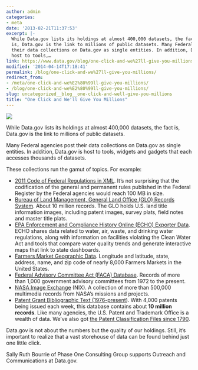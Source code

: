 ```yaml
---
author: admin
categories:
- meta
date: '2013-02-21T11:37:53'
excerpt: |-
  While Data.gov lists its holdings at almost 400,000 datasets, the fact
  is, Data.gov is the link to millions of public datasets. Many Federal agencies post
  their data collections on Data.gov as single entities. In addition, Data.gov is
  host to tools,…
link: https://www.data.gov/blog/one-click-and-we%27ll-give-you-millions
modified: '2014-04-14T17:18:41'
permalink: /blog/one-click-and-we%27ll-give-you-millions/
redirect_from:
- /meta/one-click-and-we%E2%80%99ll-give-you-millions/
- /blog/one-click-and-we%E2%80%99ll-give-you-millions/
slug: uncategorized__blog__one-click-and-well-give-you-millions
title: "One Click and We'll Give You Millions"
---
```


![](https://s3.amazonaws.com/bsp-ocsit-prod-east-appdata/datagov/wordpress/2013/10/IMAGE%20FINAL%2022113%20BLOG.PNG)

While Data.gov lists its holdings at almost 400,000 datasets, the fact is, Data.gov is the link to millions of public datasets.

Many Federal agencies post their data collections on Data.gov as single entities. In addition, Data.gov is host to tools, widgets and gadgets that each accesses thousands of datasets.

These collections run the gamut of topics. For example:

* [2011 Code of Federal Regulations in XML](https://explore.data.gov/Other/2011-Code-of-Federal-Regulations-in-XML/icbq-beqy). It’s not surprising that the codification of the general and permanent rules published in the Federal Register by the Federal agencies would reach 100 MB in size.
* [Bureau of Land Management, General Land Office (GLO) Records System](https://explore.data.gov/Geography-and-Environment/Bureau-of-Land-Management-General-Land-Office-Reco/rm2y-d8hv). About 10 million records. The GLO holds U.S. land title information images, including patent images, survey plats, field notes and master title plats.
* [EPA Enforcement and Compliance History Online (ECHO) Exporter Data](https://explore.data.gov/Geography-and-Environment/Bureau-of-Land-Management-General-Land-Office-Reco/rm2y-d8hv). ECHO shares data related to water, air, waste, and drinking water regulations, along with information on facilities violating the Clean Water Act and tools that compare water quality trends and generate interactive maps that link to state dashboards.
* [Farmers Market Geographic Data](https://explore.data.gov/Agriculture/Farmers-Markets-Geographic-Data/wfna-38ey). Longitude and latitude, state, address, name, and zip code of nearly 8,000 Farmers Markets in the United States.
* [Federal Advisory Committee Act (FACA) Database](https://explore.data.gov/Information-and-Communications/Federal-Advisory-Committee-Act-FACA-Database-Compl/ee5n-9bkw). Records of more than 1,000 government advisory committees from 1972 to the present.
* [NASA Image Exchange](https://explore.data.gov/Science-and-Technology/NASA-Image-Exchange/irva-tgt8) (NIX). A collection of more than 500,000 multimedia records from NASA’s missions and projects.
* [Patent Grant Bibliographic Text (1976-present](https://explore.data.gov/Business-Enterprise/Patent-Grant-Bibliographic-Text-1976-Present-/8du5-jxih)). With 4,000 patents being issued each week, this database contains about **10 million records**. Like many agencies, the U.S. Patent and Trademark Office is a wealth of data. We’ve also got [the Patent Classification Files since 1790](http://www.data.gov/business/datasets/patent-classification-bimonthly-files-1790-present).

Data.gov is not about the numbers but the quality of our holdings. Still, it’s important to realize that a vast storehouse of data can be found behind just one little click.

Sally Ruth Bourrie of Phase One Consulting Group supports Outreach and Communications at Data.gov.
